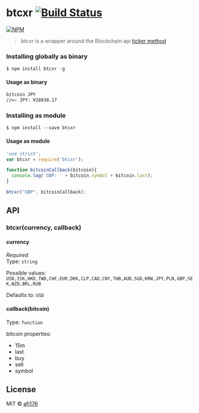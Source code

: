 # btcxr [![Build Status](https://travis-ci.org/afj176/btcxr.svg?branch=master)](https://travis-ci.org/afj176/btcxr)
[![NPM](https://nodei.co/npm/btcxr.png?downloads=true&stars=true)](https://nodei.co/npm/btcxr/)

> btcxr is a wrapper around the Blockchain api [ticker method](https://blockchain.info/ticker)

### Installing globally as binary

```
$ npm install btcxr -g
```

#### Usage as binary

```bash
bitcoin JPY
//=> JPY: ¥28930.17
```

### Installing as module

```
$ npm install --save btcxr
```
#### Usage as module

```js
'use strict';
var btcxr = require('btcxr');

function bitcoinCallback(bitcoin){
  console.log('GBP: ' + bitcoin.symbol + bitcoin.last);
}

btcxr("GBP", bitcoinCallback);
```

## API

### btcxr(currency, callback)

#### currency

*Required*  
Type: `string`

Possible values: `USD,ISK,HKD,TWD,CHF,EUR,DKK,CLP,CAD,CNY,THB,AUD,SGD,KRW,JPY,PLN,GBP,SEK,NZD,BRL,RUB`

Defaults to: `USD`

#### callback(bitcoin)

Type: `function`

bitcoin properties:
    
* 15m
* last
* buy
* sell
* symbol

## License

MIT © [afj176](http://codeti.me)